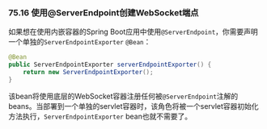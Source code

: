 ### 75.16 使用@ServerEndpoint创建WebSocket端点

如果想在使用内嵌容器的Spring Boot应用中使用`@ServerEndpoint`，你需要声明一个单独的`ServerEndpointExporter` `@Bean`：
```java
@Bean
public ServerEndpointExporter serverEndpointExporter() {
    return new ServerEndpointExporter();
}
```
该bean将使用底层的WebSocket容器注册任何被`@ServerEndpoint`注解的beans。当部署到一个单独的servlet容器时，该角色将被一个servlet容器初始化方法执行，`ServerEndpointExporter` bean也就不需要了。
